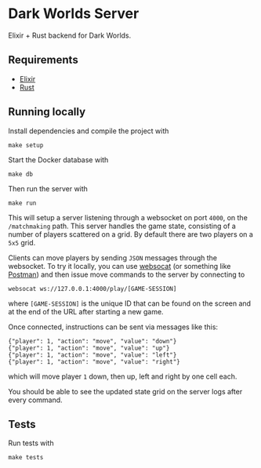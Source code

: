 # Dark Worlds Server

Elixir + Rust backend for Dark Worlds.

## Requirements

- [Elixir](https://elixir-lang.org/)
- [Rust](https://www.rust-lang.org/tools/install)

## Running locally

Install dependencies and compile the project with

```
make setup
```

Start the Docker database with

```
make db
```

Then run the server with

```
make run
```

This will setup a server listening through a websocket on port `4000`, on the `/matchmaking` path. This server handles the game state, consisting of a number of players scattered on a grid. By default there are two players on a `5x5` grid.

Clients can move players by sending `JSON` messages through the websocket. To try it locally, you can use [websocat](https://github.com/vi/websocat) (or something like [Postman](https://www.postman.com/)) and then issue move commands to the server by connecting to

```
websocat ws://127.0.0.1:4000/play/[GAME-SESSION]
```
where `[GAME-SESSION]` is the unique ID that can be found on the screen and at the end of the URL after starting a new game.

Once connected, instructions can be sent via messages like this:

```
{"player": 1, "action": "move", "value": "down"}
{"player": 1, "action": "move", "value": "up"}
{"player": 1, "action": "move", "value": "left"}
{"player": 1, "action": "move", "value": "right"}
```

which will move player `1` down, then up, left and right by one cell each.

You should be able to see the updated state grid on the server logs after every command.

## Tests

Run tests with

```
make tests
```

